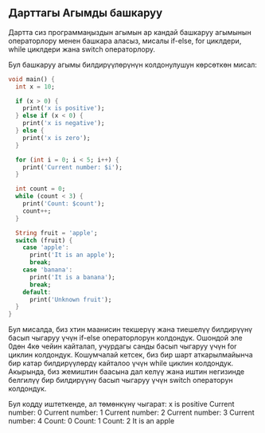 ## Дарттагы Агымды башкаруу

Дартта сиз программаңыздын агымын ар кандай башкаруу агымынын операторлору менен башкара аласыз, мисалы if-else, for циклдери, while циклдери жана switch операторлору.

Бул башкаруу агымы билдирүүлөрүнүн колдонулушун көрсөткөн мисал:

```dart
void main() {
  int x = 10;

  if (x > 0) {
    print('x is positive');
  } else if (x < 0) {
    print('x is negative');
  } else {
    print('x is zero');
  }

  for (int i = 0; i < 5; i++) {
    print('Current number: $i');
  }

  int count = 0;
  while (count < 3) {
    print('Count: $count');
    count++;
  }

  String fruit = 'apple';
  switch (fruit) {
    case 'apple':
      print('It is an apple');
      break;
    case 'banana':
      print('It is a banana');
      break;
    default:
      print('Unknown fruit');
  }
}
```
Бул мисалда, биз xтин маанисин текшерүү жана тиешелүү билдирүүнү басып чыгаруу үчүн if-else операторлорун колдондук. Ошондой эле 0дөн 4кө чейин кайталап, учурдагы санды басып чыгаруу үчүн for циклин колдондук. Кошумчалай кетсек, биз бир шарт аткарылмайынча бир катар билдирүүлөрдү кайталоо үчүн while циклин колдондук. Акырында, биз жемиштин баасына дал келүү жана иштин негизинде белгилүү бир билдирүүнү басып чыгаруу үчүн switch операторун колдондук.

Бул кодду иштеткенде, ал төмөнкүнү чыгарат:
x is positive
Current number: 0
Current number: 1
Current number: 2
Current number: 3
Current number: 4
Count: 0
Count: 1
Count: 2
It is an apple
